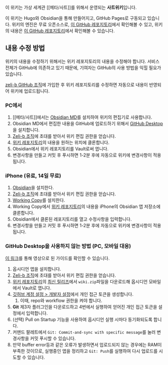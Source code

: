 이 위키는 가상 세계관 [[메타/사트]]를 위해서 운영되는 **사트위키**입니다.

이 위키는 Hugo와 Obsidian을 통해 만들어지고, GitHub Pages로 구동되고 있습니다. 위키의 엔진은 무료 오픈소스로, [이 GitHub 레포지토리](https://github.com/zeli-b/zeli-b.github.io)에서 확인해볼 수 있고, 위키의 내용은 [이 GitHub 레포지토리](https://github.com/zeli-b/wiki)에서 확인해볼 수 있습니다.

## 내용 수정 방법
위키의 내용을 수정하기 위해서는 위키 레포지토리의 내용을 수정해야 합니다. 서비스 전체가 GitHub에 의존하고 있기 때문에, 기여자는 GitHub의 사용 방법을 익힐 필요가 있습니다.

[zeli-b GitHub 조직](https://github.com/zeli-b)에 가입한 후 위키 레포지토리를 수정하면 자동으로 내용이 반영되어 위키에 업로드됩니다.

### PC에서
1. [[메타/사트]]에서는 [Obsidian MD](https://obsidian.md/)를 설치하여 위키의 편집기로 사용합니다.
2. Obsidian MD에서 편집한 내용을 GitHub에 업로드하기 위해서 [GitHub Desktop](https://desktop.github.com/download/)을 설치합니다.
3. [Zeli-b 조직](https://github.com/zeli-b)에 초대를 받아서 위키 편집 권한을 얻습니다.
4. [위키 레포지토리](https://github.com/zeli-b/wiki)의 내용을 원하는 위치에 클론합니다.
5. Obsidian에서 위키 레포지토리를 Vault로써 엽니다.
6. 변경사항을 만들고 커밋 후 푸시하면 1-2분 후에 자동으로 위키에 변경사항이 적용됩니다.

### iPhone (유료, 14일 무료)
1. [Obsidian](https://apps.apple.com/kr/app/obsidian-connected-notes/id1557175442)을 설치한다.
2. [Zeli-b 조직](https://github.com/zeli-b)에 초대를 받아서 위키 편집 권한을 얻습니다.
3. [Working Copy](https://apps.apple.com/kr/app/working-copy-git-client/id896694807)를 설치한다.
4. Working Copy에서 [위키 레포지토리](https://github.com/zeli-b/wiki)의 내용을 iPhone의 Obsidian 앱 저장소에 클론합니다.
5. Obsidian에서 클론된 레포지토리를 열고 수정사항을 입력합니다.
6. 변경사항을 만들고 커밋 후 푸시하면 1-2분 후에 자동으로 위키에 변경사항이 적용됩니다.

### GitHub Desktop을 사용하지 않는 방법 (PC, 모바일 대응)
[이 링크](https://youtu.be/M8vknFWntKk?si=ja1pC6VzKza1qLoH)를 통해 영상으로 된 가이드를 확인할 수 있습니다.

1. 옵시디언 앱을 설치합니다.
2. [Zeli-b 조직](https://github.com/zeli-b)에 초대를 받아서 위키 편집 권한을 얻습니다.
3. [위키 레포지토리](https://github.com/zeli-b/wiki)의 [최신 릴리즈](https://github.com/zeli-b/wiki/releases)에서 `wiki.zip`파일을 다운로드해 옵시디언 모바일에서 Vault로 엽니다.
4. [깃허브 계정 설정 > 개발자 설정](https://github.com/settings/tokens)에서 개인 접근 토큰을 생성합니다.
    1. 이때, repo와 workflow 권한을 켜야 합니다.
5. **Git** 제3자 플러그인을 다운로드하고 4번에서 실행하여 얻어진 개인 접근 토큰을 설정에서 입력합니다.
6. (선택) Pull on Startup 기능을 사용하여 옵시디언 실행 시마다 동기화되도록 합니다.
7. 커맨드 팔레트에서 `Git: Commit-and-sync with specific message`를 눌러 변경사항을 커밋 푸시할 수 있습니다.
8. 만약 buffer error등과 같은 오류가 발생하면서 업로드되지 않는 경우에는 RAM이 부족한 것이므로, 실행중인 앱을 정리하고 `Git: Push`를 실행하여 다시 업로드를 시도할 수 있습니다.